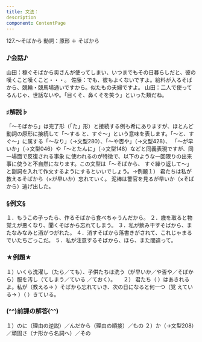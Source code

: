 ```yaml
---
title: 文法：
description
component: ContentPage
---
```



127.～そばから
動詞：原形 ＋ そばから
### ♪会話♪
山田：稼ぐそばから奥さんが使ってしまい、いつまでもその日暮らしだと、彼の嘆くこと嘆くこと・・・。 佐藤：でも、彼もよくないですよ。給料が入るそばから、競輪・競馬場通いですから。似たもの夫婦ですよ。 山田：二人で使ってるんじゃ、世話ないや。「目くそ、鼻くそを笑う」といった類だね。
### ♯解説♭
「～そばから」は完了形（「た」形）と接続する例も希にありますが、ほとんど動詞の原形に接続して「～する と、すぐ～」という意味を表します。「～と、すぐ～」に属する「～なり」（→文型280）、「～や否や」（→文型428）、
「～が早いか」（→文型046）や「～とたんに」（→文型148）などと同義表現ですが、同一場面で反復される事象 に使われるのが特徴で、以下のような一回限りの出来事に使うと不自然になります。この文型は「～そばから、 すぐ繰り返して～」と副詞を入れて作文するようにするといいでしょう。→例題１）
君たちは私が教えるそばから（×が早いか）忘れていく。 泥棒は警官を見るが早いか（×そばから）逃げ出した。
### §例文§
１．もうこの子ったら、作るそばから食べちゃうんだから。
２．歳を取ると物覚えが悪くなり、聞くそばから忘れてしまう。
３．私が飲み干すそばから、またなみなみと酒がつがれた。
４．消すそばから落書きがされて、これじゃまるでいたちごっこだ。
５．私が注意するそばから、ほら、また間違って。
### ★例題★
１）いくら洗濯し（たら／ても）、子供たちは洗う（が早いか／や否や／そばから）服を汚し（てしまう／ている
／ておく）。    
２） 君たち（ ）はあきれるよ。私が（教える→ ）そばから忘れていき、次の日になると何一つ（覚
えている→ ）（ ）きている。  
### (^^)前課の解答(^^)
１）のに（理由の逆説）／んだから（理由の順接）／もの
２）か（→文型208）／頑固さ（ナ形から名詞へ）／その
